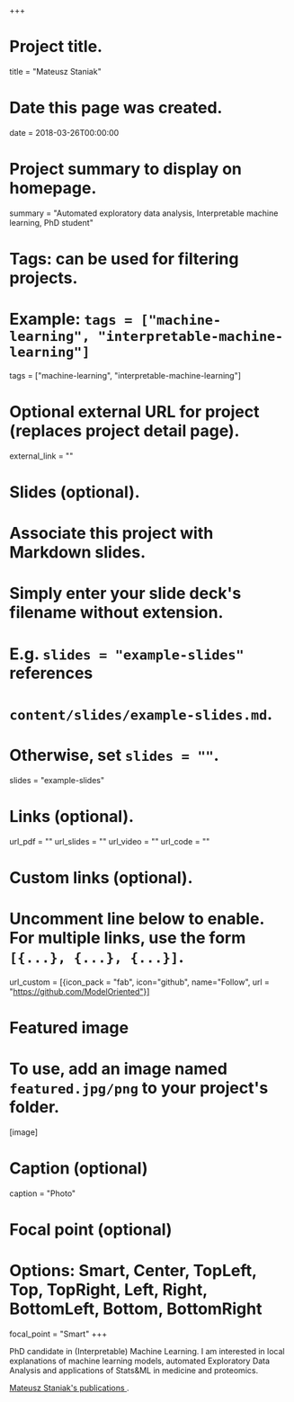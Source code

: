 +++
# Project title.
title = "Mateusz Staniak"

# Date this page was created.
date = 2018-03-26T00:00:00

# Project summary to display on homepage.
summary = "Automated exploratory data analysis, Interpretable machine learning, PhD student"

# Tags: can be used for filtering projects.
# Example: `tags = ["machine-learning", "interpretable-machine-learning"]`
tags = ["machine-learning", "interpretable-machine-learning"]

# Optional external URL for project (replaces project detail page).
external_link = ""

# Slides (optional).
#   Associate this project with Markdown slides.
#   Simply enter your slide deck's filename without extension.
#   E.g. `slides = "example-slides"` references 
#   `content/slides/example-slides.md`.
#   Otherwise, set `slides = ""`.
slides = "example-slides"

# Links (optional).
url_pdf = ""
url_slides = ""
url_video = ""
url_code = ""

# Custom links (optional).
#   Uncomment line below to enable. For multiple links, use the form `[{...}, {...}, {...}]`.
url_custom = [{icon_pack = "fab", icon="github", name="Follow", url = "https://github.com/ModelOriented"}]

# Featured image
# To use, add an image named `featured.jpg/png` to your project's folder. 
[image]
  # Caption (optional)
  caption = "Photo"
  
  # Focal point (optional)
  # Options: Smart, Center, TopLeft, Top, TopRight, Left, Right, BottomLeft, Bottom, BottomRight
  focal_point = "Smart"
+++

PhD candidate in (Interpretable) Machine Learning. 
I am interested in local explanations of machine learning models, automated Exploratory Data Analysis and applications of Stats&ML in medicine and proteomics.

<a href="/mi2-warsaw.github.io/authors/mateusz-staniak/">Mateusz Staniak's publications </a>.
